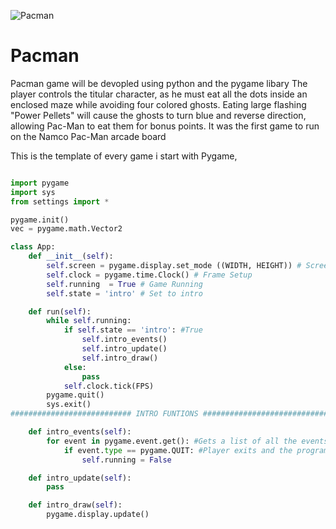 ![Pacman](https://user-images.githubusercontent.com/22968181/61118224-271d7a80-a490-11e9-85f6-539a0b888b2e.png)

# Pacman

Pacman game will be devopled using python and the pygame libary The player controls the titular character, as he must eat all the dots inside an enclosed maze while avoiding four colored ghosts. Eating large flashing "Power Pellets" will cause the ghosts to turn blue and reverse direction, allowing Pac-Man to eat them for bonus points. It was the first game to run on the Namco Pac-Man arcade board

This is the template of every game i start with Pygame, 

```Python

import pygame
import sys
from settings import *

pygame.init()
vec = pygame.math.Vector2

class App:
    def __init__(self):
        self.screen = pygame.display.set_mode ((WIDTH, HEIGHT)) # Screen Setup
        self.clock = pygame.time.Clock() # Frame Setup
        self.running  = True # Game Running
        self.state = 'intro' # Set to intro

    def run(self):
        while self.running:
            if self.state == 'intro': #True
                self.intro_events()
                self.intro_update()
                self.intro_draw()
            else:
                pass
            self.clock.tick(FPS)
        pygame.quit()
        sys.exit()
########################### INTRO FUNTIONS #################################

    def intro_events(self):
        for event in pygame.event.get(): #Gets a list of all the events that have happend since the last time it has been called
            if event.type == pygame.QUIT: #Player exits and the program is stopped
                self.running = False

    def intro_update(self):
        pass

    def intro_draw(self):
        pygame.display.update()
```
